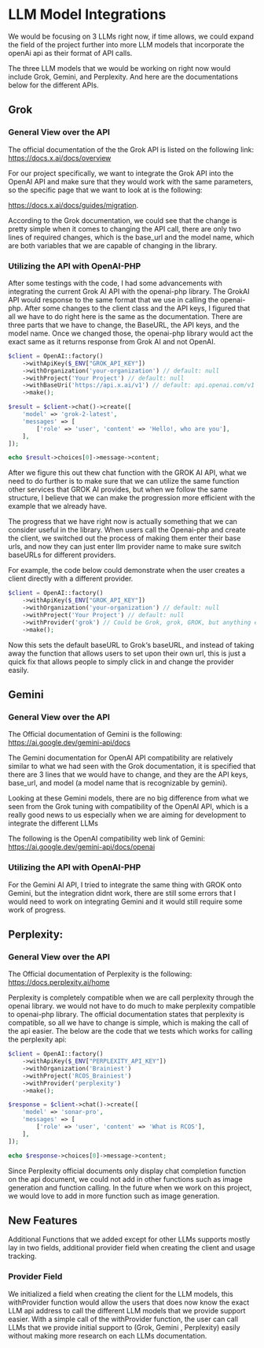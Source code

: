 # LLM Model Integrations

We would be focusing on 3 LLMs right now, if time allows, we could expand the
field of the project further into more LLM models that incorporate the openAi
api as their format of API calls.

The three LLM models that we would be working on right now would include Grok,
Gemini, and Perplexity. And here are the documentations below for the different APIs.


## Grok

### General View over the API

The official documentation of the the Grok API is listed on the following link:
https://docs.x.ai/docs/overview

For our project specifically, we want to integrate the Grok API into the OpenAI API
and make sure that they would work with the same parameters, so the specific page 
that we want to look at is the following: 

https://docs.x.ai/docs/guides/migration.

According to the Grok documentation, we could see that the change is pretty simple
when it comes to changing the API call, there are only two lines of required changes,
which is the base_url and the model name, which are both variables that we are capable
of changing in the library.

### Utilizing the API with OpenAI-PHP

After some testings with the code, I had some advancements with integrating the current
Grok AI API with the openai-php library. The GrokAI API would response to the same format
that we use in calling the openai-php. After some changes to the client class and the API
keys, I figured that all we have to do right here is the same as the documentation. There 
are three parts that we have to change, the BaseURL, the API keys, and the model name.
Once we changed those, the openai-php library would act the exact same as it returns 
response from Grok AI and not OpenAI.

```php
$client = OpenAI::factory()
    ->withApiKey($_ENV["GROK_API_KEY"])
    ->withOrganization('your-organization') // default: null
    ->withProject('Your Project') // default: null
    ->withBaseUri('https://api.x.ai/v1') // default: api.openai.com/v1
    ->make();

$result = $client->chat()->create([
    'model' => 'grok-2-latest',
    'messages' => [
        ['role' => 'user', 'content' => 'Hello!, who are you'],
    ],
]);

echo $result->choices[0]->message->content; 

```

After we figure this out thew chat function with the GROK AI API, what we need to do 
further is to make sure that we can utilize the same function other services that GROK AI
provides, but when we follow the same structure, I believe that we can make the progression
more efficient with the example that we already have.


The progress that we have right now is actually something that we can consider useful in the library.
When users call the Openai-php and create the client, we switched out the process of making them enter
their base urls, and now they can just enter llm provider name to make sure switch baseURLs for 
different providers. 

For example, the code below could demonstrate when the user creates a client directly with a different
provider.

```php
$client = OpenAI::factory()
    ->withApiKey($_ENV["GROK_API_KEY"])
    ->withOrganization('your-organization') // default: null
    ->withProject('Your Project') // default: null
    ->withProvider('grok') // Could be Grok, grok, GROK, but anything else would be set to openai
    ->make();
```
Now this sets the default baseURL to Grok‘s baseURL, and instead of taking away the function that allows
users to set upon their own url, this is just a quick fix that allows people to simply click in and change
the provider easily.


## Gemini

### General View over the API

The Official documentation of Gemini is the following:
https://ai.google.dev/gemini-api/docs

The Gemini documentation for OpenAI API compatibility are relatively similar to what 
we had seen with the Grok documentation, it is specified that there are 3 lines that 
we would have to change, and they are the API keys, base_url, and model (a model name 
that is recognizable by gemini).

Looking at these Gemini models, there are no big difference from what we seen from the 
Grok tuning with compatibility of the OpenAI API, which is a really good news to us 
especially when we are aiming for development to integrate the different LLMs

The following is the OpenAI compatibility web link of Gemini:
https://ai.google.dev/gemini-api/docs/openai

### Utilizing the API with OpenAI-PHP
For the Gemini AI API, I tried to integrate the same thing with GROK onto Gemini, but
the integration didnt work, there are still some errors that I would need to work on 
integrating Gemini and it would still require some work of progress.


## Perplexity:

### General View over the API
The Official documentation of Perplexity is the following:
https://docs.perplexity.ai/home

Perplexity is completely compatible when we are call perplexity through the openai library.
we would not have to do much to make perplexity compatible to openai-php library.
The official documentation states that perplexity is compatible, so all we have to change is simple,
which is making the call of the api easier. The below are the code that we tests which works
for calling the perplexity api:

```php
$client = OpenAI::factory()
    ->withApiKey($_ENV["PERPLEXITY_API_KEY"])
    ->withOrganization('Brainiest')
    ->withProject('RCOS_Brainiest')
    ->withProvider('perplexity')
    ->make();

$response = $client->chat()->create([
    'model' => 'sonar-pro',
    'messages' => [
        ['role' => 'user', 'content' => 'What is RCOS'],
    ],
]);

echo $response->choices[0]->message->content;
```
Since Perplexity official documents only display chat completion function on the api document, we could not
add in other functions such as image generation and function calling. In the future when we work on this project, 
we would love to add in more function such as image generation.


## New Features

Additional Functions that we added except for other LLMs supports mostly lay in two fields, additional provider
field when creating the client and usage tracking. 

### Provider Field
We initialized a field when creating the client for the LLM models, this withProvider function would allow the users
that does now know the exact LLM api address to call the different LLM models that we provide support easier. With
a simple call of the withProvider function, the user can call LLMs that we provide initial support to (Grok, Gemini
, Perplexity) easily without making more research on each LLMs documentation.




